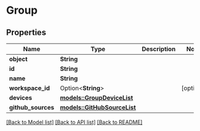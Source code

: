 # Group

## Properties

Name | Type | Description | Notes
------------ | ------------- | ------------- | -------------
**object** | **String** |  | 
**id** | **String** |  | 
**name** | **String** |  | 
**workspace_id** | Option<**String**> |  | [optional]
**devices** | [**models::GroupDeviceList**](GroupDeviceList.md) |  | 
**github_sources** | [**models::GitHubSourceList**](GitHubSourceList.md) |  | 

[[Back to Model list]](../README.md#documentation-for-models) [[Back to API list]](../README.md#documentation-for-api-endpoints) [[Back to README]](../README.md)


